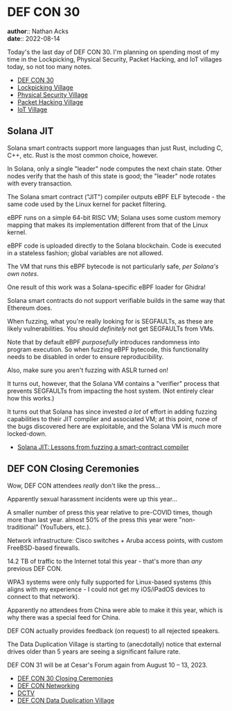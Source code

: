 # DEF CON 30

**author**:: Nathan Acks  
**date**:: 2022-08-14

Today's the last day of DEF CON 30. I'm planning on spending most of my time in the Lockpicking, Physical Security, Packet Hacking, and IoT villages today, so not too many notes.

* [DEF CON 30](https://defcon.org/html/defcon-30/dc-30-index.html)
* [Lockpicking Village](https://forum.defcon.org/node/240932)
* [Physical Security Village](https://bypassvillage.org)
* [Packet Hacking Village](https://www.wallofsheep.com/)
* [IoT Village](https://iotvillage.org/defcon.html)

## Solana JIT

Solana smart contracts support more languages than just Rust, including C, C++, etc. Rust is the most common choice, however.

In Solana, only a single "leader" node computes the next chain state. Other nodes verify that the hash of this state is good; the "leader" node rotates with every transaction.

The Solana smart contract ("JIT") compiler outputs eBPF ELF bytecode - the same code used by the Linux kernel for packet filtering.

eBPF runs on a simple 64-bit RISC VM; Solana uses some custom memory mapping that makes its implementation different from that of the Linux kernel.

eBPF code is uploaded directly to the Solana blockchain. Code is executed in a stateless fashion; global variables are not allowed.

The VM that runs this eBPF bytecode is not particularly safe, *per Solana's own notes*.

One result of this work was a Solana-specific eBPF loader for Ghidra!

Solana smart contracts do not support verifiable builds in the same way that Ethereum does.

When fuzzing, what you're really looking for is SEGFAULTs, as these are likely vulnerabilities. You should *definitely* not get SEGFAULTs from VMs.

Note that by default eBPF *purposefully* introduces randomness into program execution. So when fuzzing eBPF bytecode, this functionality needs to be disabled in order to ensure reproducibility.

Also, make sure you aren't fuzzing with ASLR turned on!

It turns out, however, that the Solana VM contains a "verifier" process that prevents SEGFAULTs from impacting the host system. (Not entirely clear how this works.)

It turns out that Solana has since invested *a lot* of effort in adding fuzzing capabilities to their JIT compiler and associated VM; at this point, none of the bugs discovered here are exploitable, and the Solana VM is *much* more locked-down.

* [Solana JIT: Lessons from fuzzing a smart-contract compiler](https://forum.defcon.org/node/242283)

## DEF CON Closing Ceremonies

Wow, DEF CON attendees *really* don't like the press…

Apparently sexual harassment incidents were up this year…

A smaller number of press this year relative to pre-COVID times, though more than last year. almost 50% of the press this year were "non-traditional" (YouTubers, etc.).

Network infrastructure: Cisco switches + Aruba access points, with custom FreeBSD-based firewalls.

14.2 TB of traffic to the Internet total this year - that's more than *any* previous DEF CON.

WPA3 systems were only fully supported for Linux-based systems (this aligns with my experience - I could not get my iOS/iPadOS devices to connect to that network).

Apparently no attendees from China were able to make it this year, which is why there was a special feed for China.

DEF CON actually provides feedback (on request) to all rejected speakers.

The Data Duplication Village is starting to (anecdotally) notice that external drives older than 5 years are seeing a significant failure rate.

DEF CON 31 will be at Cesar's Forum again from August 10 – 13, 2023.

* [DEF CON 30 Closing Ceremonies](assets/def-con-30-closing-slides.pdf)
* [DEF CON Networking](https://noc.defcon.org)
* [DCTV](https://dctv.defcon.org)
* [DEF CON Data Duplication Village](https://dcddv.org/)

